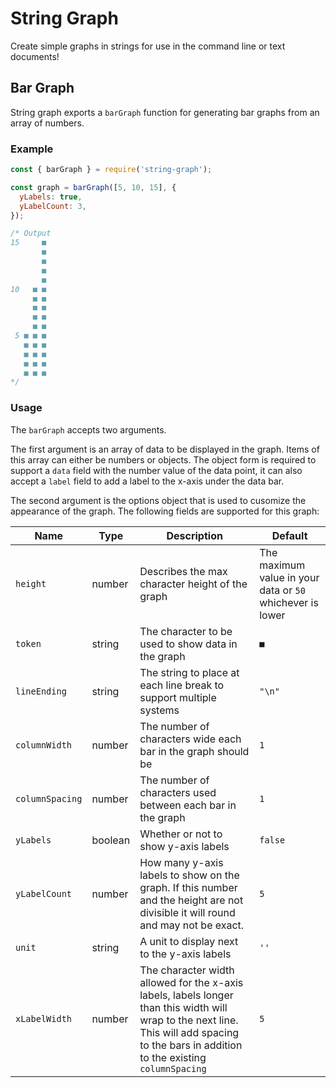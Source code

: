 # String Graph

Create simple graphs in strings for use in the command line or text documents!

## Bar Graph

String graph exports a `barGraph` function for generating bar graphs from an array of numbers.

### Example

```js
const { barGraph } = require('string-graph');

const graph = barGraph([5, 10, 15], {
  yLabels: true,
  yLabelCount: 3,
});

/* Output
15     ■
       ■
       ■
       ■
       ■
10   ■ ■
     ■ ■
     ■ ■
     ■ ■
     ■ ■
 5 ■ ■ ■
   ■ ■ ■
   ■ ■ ■
   ■ ■ ■
   ■ ■ ■
*/
```

### Usage

The `barGraph` accepts two arguments.

The first argument is an array of data to be displayed in the graph. Items of this array can either be numbers or objects. The object form is required to support a `data` field with the number value of the data point, it can also accept a `label` field to add a label to the x-axis under the data bar.

The second argument is the options object that is used to cusomize the appearance of the graph. The following fields are supported for this graph:

| Name            | Type    | Description                                                                                                                                                                                | Default                                                   |
| --------------- | ------- | ------------------------------------------------------------------------------------------------------------------------------------------------------------------------------------------ | --------------------------------------------------------- |
| `height`        | number  | Describes the max character height of the graph                                                                                                                                            | The maximum value in your data or `50` whichever is lower |
| `token`         | string  | The character to be used to show data in the graph                                                                                                                                         | `■`                                                       |
| `lineEnding`    | string  | The string to place at each line break to support multiple systems                                                                                                                         | `"\n"`                                                    |
| `columnWidth`   | number  | The number of characters wide each bar in the graph should be                                                                                                                              | `1`                                                       |
| `columnSpacing` | number  | The number of characters used between each bar in the graph                                                                                                                                | `1`                                                       |
| `yLabels`       | boolean | Whether or not to show y-axis labels                                                                                                                                                       | `false`                                                   |
| `yLabelCount`   | number  | How many y-axis labels to show on the graph. If this number and the height are not divisible it will round and may not be exact.                                                           | `5`                                                       |
| `unit`          | string  | A unit to display next to the y-axis labels                                                                                                                                                | `''`                                                      |
| `xLabelWidth`   | number  | The character width allowed for the x-axis labels, labels longer than this width will wrap to the next line. This will add spacing to the bars in addition to the existing `columnSpacing` | `5`                                                       |
